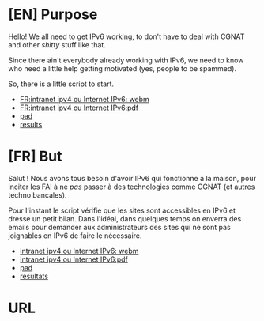 # [EN] Purpose

Hello! We all need to get IPv6 working, to don't have to deal with CGNAT and 
other *shitty* stuff like that.

Since there ain't everybody already working with IPv6, we need to know who need
a little help getting motivated (yes, people to be spammed).

So, there is a little script to start.

  * [FR:intranet ipv4 ou Internet IPv6: webm][1]
  * [FR:intranet ipv4 ou Internet IPv6:pdf][2]
  * [pad][3]
  * [results][4]

# [FR] But

Salut ! Nous avons tous besoin d'avoir IPv6 qui fonctionne à la maison, pour
inciter les FAI à ne *pas* passer à des technologies comme CGNAT (et autres
techno bancales).

Pour l'instant le script vérifie que les sites sont accessibles en IPv6 et
dresse un petit bilan. Dans l'idéal, dans quelques temps on enverra des emails
pour demander aux administrateurs des sites qui ne sont pas joignables en IPv6
de faire le nécessaire.

  * [intranet ipv4 ou Internet IPv6: webm][1]
  * [intranet ipv4 ou Internet IPv6:pdf][2]
  * [pad][3]
  * [resultats][4]

# URL

[1]: http://julien.vaubourg.com/files/intranet-ipv4-ou-internet-ipv6.webm
[2]: http://julien.vaubourg.com/files/intranet-ipv4-ou-internet-ipv6.pdf
[3]: http://pad.arn-fai.net/p/website_ipv6_test
[4]: http://t.karchnu.fr/autre/ipv6
